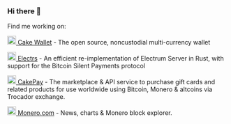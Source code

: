### Hi there 👋

Find me working on:

[<img src="https://raw.githubusercontent.com/cake-tech/cakepay-web-market/main/static/images/favicon.png?token=GHSAT0AAAAAACQOILOWDDV63JQ7XTZPM6QMZQNK5OA" height="20" alt="Alt text"> Cake Wallet](https://github.com/cake-tech/cake_wallet) - The open source, noncustodial multi-currency wallet

[<img src="https://raw.githubusercontent.com/romanz/electrs/master/logo/icon.svg" height="20" alt="Alt text"> Electrs](https://github.com/cake-tech/electrs) - An efficient re-implementation of Electrum Server in Rust, with support for the Bitcoin Silent Payments protocol

[<img src="https://raw.githubusercontent.com/cake-tech/cakepay-web-market/main/static/images/favicon.png?token=GHSAT0AAAAAACQOILOWDDV63JQ7XTZPM6QMZQNK5OA" height="20" alt="Alt text"> CakePay](https://buy.cakepay.com) - The marketplace & API service to purchase gift cards and related products for use worldwide using Bitcoin, Monero & altcoins via Trocador exchange.

[<img src="https://raw.githubusercontent.com/cake-tech/monerocom/main/static/assets/img/logo.png?token=GHSAT0AAAAAACQOILOWR4USI6ZKFNRTSASWZQNK56Q" height="20" alt="Alt text"> Monero.com](https://monero.com) - News, charts & Monero block explorer.

<!--
Other things:

[<img src="https://raw.githubusercontent.com/Jelmerro/Vieb/master/app/img/icons/48x48.png" height="20" alt="Alt text"> Vieb](https://github.com/Jelmerro/Vieb)

**rafael-xmr/rafael-xmr** is a ✨ _special_ ✨ repository because its `README.md` (this file) appears on your GitHub profile.

Here are some ideas to get you started:

- 🔭 I’m currently working on ...
- 🌱 I’m currently learning ...
- 👯 I’m looking to collaborate on ...
- 🤔 I’m looking for help with ...
- 💬 Ask me about ...
- 📫 How to reach me: ...
- 😄 Pronouns: ...
- ⚡ Fun fact: ...
-->
